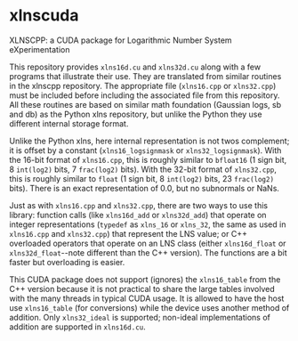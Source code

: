 # xlnscuda
XLNSCPP: a CUDA package for Logarithmic Number System eXperimentation

This repository provides `xlns16d.cu` and `xlns32d.cu` along with a few programs that illustrate their use. They are translated from similar routines in the xlnscpp repository. The appropriate file (`xlns16.cpp` or `xlns32.cpp`) must be included before including the associated file from this repository.  All these routines are based on similar math foundation (Gaussian logs, sb and db) as the Python xlns repository, but unlike the Python they use different internal storage format.

Unlike the Python xlns, here internal representation is not twos complement; it is offset by a constant (`xlns16_logsignmask` or `xlns32_logsignmask`). With the 16-bit format of `xlns16.cpp`, this is roughly similar to `bfloat16` (1 sign bit, 8 `int(log2)` bits, 7 `frac(log2)` bits). With the 32-bit format of `xlns32.cpp`, this is roughly similar to `float` (1 sign bit, 8 `int(log2)` bits, 23 `frac(log2)` bits). There is an exact representation of 0.0, but no subnormals or NaNs.

Just as with `xlns16.cpp` and `xlns32.cpp`, there are two ways to use this library: function calls (like `xlns16d_add` or `xlns32d_add`) that operate on integer representations (`typedef` as `xlns_16` or `xlns_32`, the same as used in `xlns16.cpp` and `xlns32.cpp`) that represent the LNS value; or C++ overloaded operators that operate on an LNS class (either `xlns16d_float` or `xlns32d_float`--note different than the C++ version).  The functions are a bit faster but overloading is easier.  

This CUDA package does not support (ignores) the `xlns16_table` from the C++ version because it is not practical to share the large tables involved with the many threads in typical CUDA usage. It is allowed to have the host use `xlns16_table` (for conversions) while the device uses another method of addition. Only `xlns32_ideal` is supported; non-ideal implementations of addition are supported in `xlns16d.cu`.
